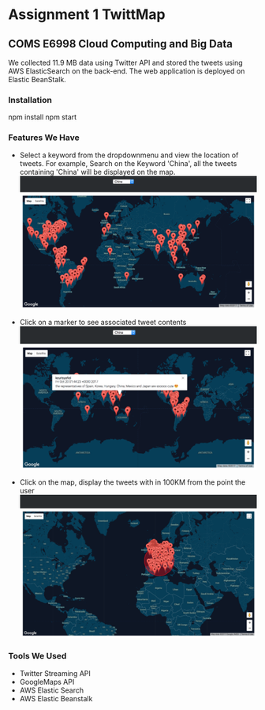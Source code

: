# Assignment 1  TwittMap 
## COMS E6998 Cloud Computing and Big Data 
We collected 11.9 MB data using Twitter API and stored the tweets using AWS ElasticSearch on the back-end. The web application is deployed on Elastic BeanStalk.

### Installation
npm install
npm start

### Features We Have

  - Select a keyword from the dropdownmenu and view the location of tweets. For example, Search on the Keyword 'China', all the tweets containing 'China' will be displayed on the map.
  ![Alt text](/views/images/selectKeyword.jpg?raw=true "Optional Title")
  
  - Click on a marker to see associated tweet contents
  ![Alt text](/views/images/showContent.jpg?raw=true "Optional Title")
  
  - Click on the map, display the tweets with in 100KM from the point the user 
  ![Alt text](/views/images/onClick.jpg?raw=true "Optional Title")

### Tools We Used
  - Twitter Streaming API
  - GoogleMaps API
  - AWS Elastic Search
  - AWS Elastic Beanstalk
  
  

